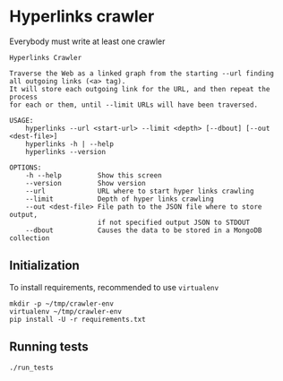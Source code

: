 # Hyperlinks crawler

Everybody must write at least one crawler

```
Hyperlinks Crawler

Traverse the Web as a linked graph from the starting --url finding
all outgoing links (<a> tag).
It will store each outgoing link for the URL, and then repeat the process
for each or them, until --limit URLs will have been traversed.

USAGE:
    hyperlinks --url <start-url> --limit <depth> [--dbout] [--out <dest-file>]
    hyperlinks -h | --help
    hyperlinks --version

OPTIONS:
    -h --help         Show this screen
    --version         Show version
    --url             URL where to start hyper links crawling
    --limit           Depth of hyper links crawling
    --out <dest-file> File path to the JSON file where to store output,
                      if not specified output JSON to STDOUT
    --dbout           Causes the data to be stored in a MongoDB collection
```

## Initialization

To install requirements, recommended to use `virtualenv`

    mkdir -p ~/tmp/crawler-env
    virtualenv ~/tmp/crawler-env
    pip install -U -r requirements.txt

## Running tests

    ./run_tests


